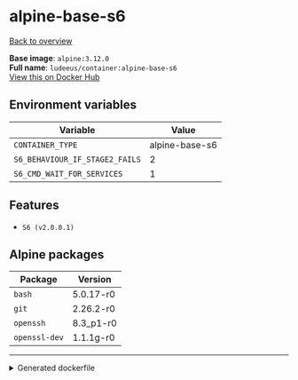 # alpine-base-s6

[Back to overview](../index.md)

**Base image**: `alpine:3.12.0`  
**Full name**: `ludeeus/container:alpine-base-s6`  
[View this on Docker Hub](https://hub.docker.com/r/ludeeus/container/tags?page=1&name=alpine-base-s6)

## Environment variables

Variable | Value 
-- | --
`CONTAINER_TYPE` | alpine-base-s6
`S6_BEHAVIOUR_IF_STAGE2_FAILS` | 2
`S6_CMD_WAIT_FOR_SERVICES` | 1

## Features

- `S6 (v2.0.0.1)`

## Alpine packages

Package | Version 
-- | --
`bash` | 5.0.17-r0
`git` | 2.26.2-r0
`openssh` | 8.3_p1-r0
`openssl-dev` | 1.1.1g-r0



***
<details>
<summary>Generated dockerfile</summary>

<pre>
FROM alpine:3.12.0

ENV CONTAINER_TYPE=alpine-base-s6
ENV S6_BEHAVIOUR_IF_STAGE2_FAILS=2
ENV S6_CMD_WAIT_FOR_SERVICES=1

COPY rootfs/s6/install /s6/install

RUN  \ 
    apk add --no-cache  \ 
        bash=5.0.17-r0 \ 
        git=2.26.2-r0 \ 
        openssh=8.3_p1-r0 \ 
        openssl-dev=1.1.1g-r0 \ 
    && bash /s6/install \ 
    && rm -R /s6 \ 
    && rm -rf /var/cache/apk/* \ 
    && rm -fr /tmp/* /var/{cache,log}/*



LABEL org.opencontainers.image.authors="Ludeeus <hi@ludeeus.dev>"
LABEL org.opencontainers.image.created="2020-07-16T21:20:23.747777"
LABEL org.opencontainers.image.description="None"
LABEL org.opencontainers.image.documentation="https://ludeeus.github.io/container/tags/alpine-base-s6"
LABEL org.opencontainers.image.licenses="MIT"
LABEL org.opencontainers.image.revision="None"
LABEL org.opencontainers.image.source="https://github.com/ludeeus/container"
LABEL org.opencontainers.image.title="Alpine-Base-S6"
LABEL org.opencontainers.image.url="https://ludeeus.github.io/container/tags/alpine-base-s6"
LABEL org.opencontainers.image.vendor="Ludeeus"
LABEL org.opencontainers.image.version="None"
</pre>

<i>This is a generated version of the context used while building the container, some of the labels will not be correct since they use information in the action that publishes the container</i>
</details>
